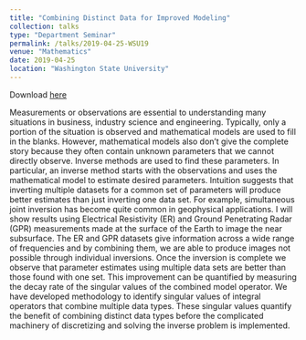 ```yaml
---
title: "Combining Distinct Data for Improved Modeling"
collection: talks
type: "Department Seminar"
permalink: /talks/2019-04-25-WSU19
venue: "Mathematics"
date: 2019-04-25
location: "Washington State University"
---
```


Download [here](https://jodimead.github.io/files/talks/WSU19.pdf)

Measurements or observations are essential to understanding many situations in business, industry science and engineering. Typically, only a portion of the situation is observed and mathematical models are used to fill in the blanks. However, mathematical models also don’t give the complete story because they often contain unknown parameters that we cannot directly observe. Inverse methods are used to find these parameters. In particular, an inverse method starts with the observations and uses the mathematical model to estimate desired parameters. Intuition suggests that inverting multiple datasets for a common set of parameters will produce better estimates than just inverting one data set. For example, simultaneous joint inversion has become quite common in geophysical applications. I will show results using Electrical Resistivity (ER) and Ground Penetrating Radar (GPR) measurements made at the surface of the Earth to image the near subsurface. The ER and GPR datasets give information across a wide range of frequencies and by combining them, we are able to produce images not possible through individual inversions. Once the inversion is complete we observe that parameter estimates using multiple data sets are better than those found with one set. This improvement can be quantified by measuring the decay rate of the singular values of the combined model operator. We have developed methodology to identify singular values of integral operators that combine multiple data types. These singular values quantify the benefit of combining distinct data types before the complicated machinery of discretizing and solving the inverse problem is implemented.
